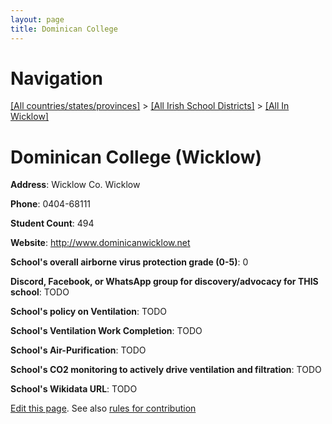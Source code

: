 ```yaml
---
layout: page
title: Dominican College
---
```

# Navigation

[[All countries/states/provinces]](../../..) > [[All Irish School Districts]](../..) > [[All In Wicklow]](..)

# Dominican College (Wicklow)

**Address**: Wicklow Co. Wicklow

**Phone**: 0404-68111

**Student Count**: 494

**Website**: <http://www.dominicanwicklow.net>

**School's overall airborne virus protection grade (0-5)**: 0

**Discord, Facebook, or WhatsApp group for discovery/advocacy for THIS school**: TODO

**School's policy on Ventilation**: TODO

**School's Ventilation Work Completion**: TODO

**School's Air-Purification**: TODO

**School's CO2 monitoring to actively drive ventilation and filtration**: TODO

**School's Wikidata URL**: TODO


[Edit this page](https://github.com/ventilate-schools/Ireland/edit/main/./Wicklow/Dominican_College.md). See also [rules for contribution](../../../contribution-rules/)